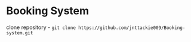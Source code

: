 # Booking System
clone repository - `git clone https://github.com/jnttackie009/Booking-system.git`


